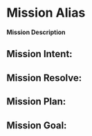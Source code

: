 # Mission Alias
**Mission Description**

## Mission Intent:
[//commitments to processes]:#  

## Mission Resolve:
[//commitments to outcomes]:#

## Mission Plan:
[//definitions of processes]:#

## Mission Goal:
[//definitions of outcomes]:#
